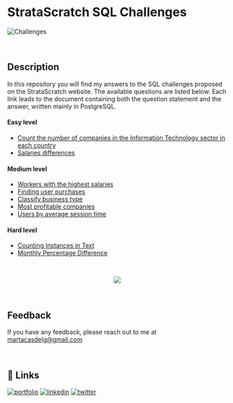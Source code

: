 # StrataScratch SQL Challenges

![Challenges](https://images.unsplash.com/photo-1489875347897-49f64b51c1f8?ixlib=rb-4.0.3&ixid=MnwxMjA3fDB8MHxwaG90by1wYWdlfHx8fGVufDB8fHx8&auto=format&fit=crop&w=1170&q=80)

&nbsp;

## Description
In this repository you will find my answers to the SQL challenges proposed on the StrataScratch website. The available questions are listed below. Each link leads to the document containing both the question statement and the answer, written mainly in PostgreSQL.

#### **Easy level**
* [Count the number of companies in the Information Technology sector in each country](./Easy/Number_of_companies_IT_sector_by_country.md)
* [Salaries differences](./Easy/salaries_differences.md)


#### **Medium level**
* [Workers with the highest salaries](./Medium/Workers_with_highest_salaries.md) 
* [Finding user purchases](./Medium/Finding_users_purchases.md)
* [Classify business type](./Medium/Classify_Business_Type.md)
* [Most profitable companies](./Medium/Most_profitable_companies.md)
* [Users by average session time](./Medium/Users_by_average_session_time.md)

#### **Hard level**
* [Counting Instances in Text](./Hard/Counting_instances_in_text.md)
* [Monthly Percentage Difference](./Hard/Monthly_percentage_difference.md)

&nbsp;
<div id="header" align="center">
  <img src="https://i.pinimg.com/originals/65/2d/ec/652decead49f9d5c34a31285c49dd3e3.gif" />
</div>

&nbsp;
## Feedback
If you have any feedback, please reach out to me at martacasdelg@gmail.com


&nbsp;
## 🔗 Links
[![portfolio](https://img.shields.io/badge/my_portfolio-000?style=for-the-badge&logo=ko-fi&logoColor=white)](https://martacastrillo.com/)
[![linkedin](https://img.shields.io/badge/linkedin-0A66C2?style=for-the-badge&logo=linkedin&logoColor=white)](https://www.linkedin.com/in/marta-castrillo-delgado/)
[![twitter](https://img.shields.io/badge/twitter-1DA1F2?style=for-the-badge&logo=twitter&logoColor=white)](https://twitter.com/martacasdelg)

